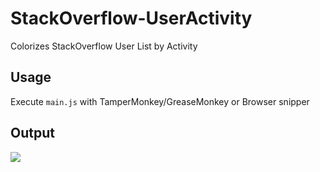 # StackOverflow-UserActivity
Colorizes StackOverflow User List by Activity

## Usage

Execute ``main.js`` with TamperMonkey/GreaseMonkey or Browser snipper

## Output

![](http://i.imgur.com/RGEUzK0.jpg)

